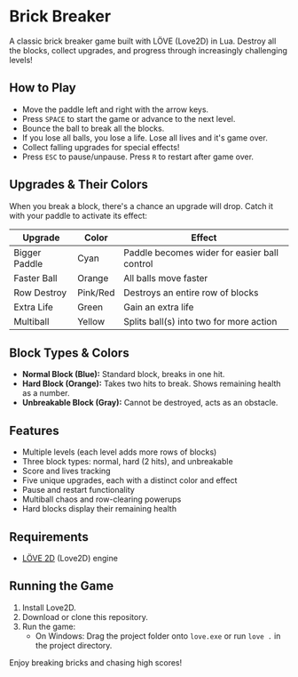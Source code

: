 # Brick Breaker

A classic brick breaker game built with LÖVE (Love2D) in Lua. Destroy all the blocks, collect upgrades, and progress through increasingly challenging levels!

## How to Play
- Move the paddle left and right with the arrow keys.
- Press `SPACE` to start the game or advance to the next level.
- Bounce the ball to break all the blocks.
- If you lose all balls, you lose a life. Lose all lives and it's game over.
- Collect falling upgrades for special effects!
- Press `ESC` to pause/unpause. Press `R` to restart after game over.

## Upgrades & Their Colors
When you break a block, there's a chance an upgrade will drop. Catch it with your paddle to activate its effect:

| Upgrade       | Color         | Effect                                      |
|-------------- |--------------|----------------------------------------------|
| Bigger Paddle | Cyan         | Paddle becomes wider for easier ball control |
| Faster Ball   | Orange       | All balls move faster                        |
| Row Destroy   | Pink/Red     | Destroys an entire row of blocks             |
| Extra Life    | Green        | Gain an extra life                           |
| Multiball     | Yellow       | Splits ball(s) into two for more action      |

## Block Types & Colors
- **Normal Block (Blue):** Standard block, breaks in one hit.
- **Hard Block (Orange):** Takes two hits to break. Shows remaining health as a number.
- **Unbreakable Block (Gray):** Cannot be destroyed, acts as an obstacle.

## Features
- Multiple levels (each level adds more rows of blocks)
- Three block types: normal, hard (2 hits), and unbreakable
- Score and lives tracking
- Five unique upgrades, each with a distinct color and effect
- Pause and restart functionality
- Multiball chaos and row-clearing powerups
- Hard blocks display their remaining health

## Requirements
- [LÖVE 2D](https://love2d.org/) (Love2D) engine

## Running the Game
1. Install Love2D.
2. Download or clone this repository.
3. Run the game:
   - On Windows: Drag the project folder onto `love.exe` or run `love .` in the project directory.

Enjoy breaking bricks and chasing high scores!
